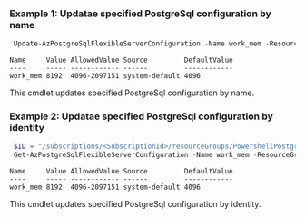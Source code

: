 ### Example 1: Updatae specified PostgreSql configuration by name
```powershell
 Update-AzPostgreSqlFlexibleServerConfiguration -Name work_mem -ResourceGroupName PowershellPostgreSqlTest -ServerName postgresql-test -Value 8192
```

```output
Name     Value AllowedValue Source         DefaultValue
----     ----- ------------ ------         ------------
work_mem 8192  4096-2097151 system-default 4096

```

This cmdlet updates specified PostgreSql configuration by name.

### Example 2: Updatae specified PostgreSql configuration by identity
```powershell
 $ID = "/subscriptions/<SubscriptionId>/resourceGroups/PowershellPostgreSqlTest/providers/Microsoft.DBforPostgreSQL/flexibleServers/postgresql-test/configurations/work_mem"
 Get-AzPostgreSqlFlexibleServerConfiguration -Name work_mem -ResourceGroupName PowershellPostgreSqlTest -ServerName postgresql-test -Value 8192
```

```output
Name     Value AllowedValue Source         DefaultValue
----     ----- ------------ ------         ------------
work_mem 8192  4096-2097151 system-default 4096
```

This cmdlet updates specified PostgreSql configuration by identity.